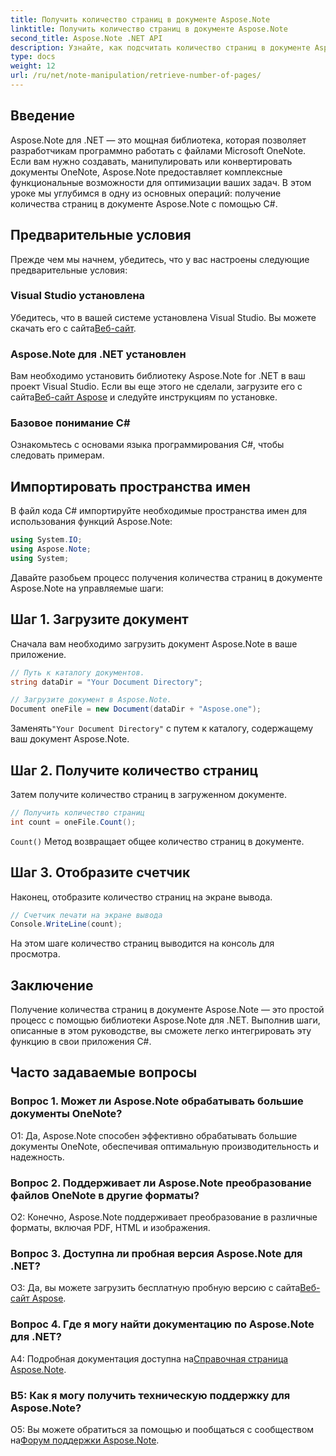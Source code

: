 ```yaml
---
title: Получить количество страниц в документе Aspose.Note
linktitle: Получить количество страниц в документе Aspose.Note
second_title: Aspose.Note .NET API
description: Узнайте, как подсчитать количество страниц в документе Aspose.Note с помощью C#. Следуйте нашему пошаговому руководству для легкой интеграции.
type: docs
weight: 12
url: /ru/net/note-manipulation/retrieve-number-of-pages/
---
```

## Введение

Aspose.Note для .NET — это мощная библиотека, которая позволяет разработчикам программно работать с файлами Microsoft OneNote. Если вам нужно создавать, манипулировать или конвертировать документы OneNote, Aspose.Note предоставляет комплексные функциональные возможности для оптимизации ваших задач. В этом уроке мы углубимся в одну из основных операций: получение количества страниц в документе Aspose.Note с помощью C#.

## Предварительные условия

Прежде чем мы начнем, убедитесь, что у вас настроены следующие предварительные условия:

### Visual Studio установлена

Убедитесь, что в вашей системе установлена Visual Studio. Вы можете скачать его с сайта[Веб-сайт](https://visualstudio.microsoft.com/).

### Aspose.Note для .NET установлен

 Вам необходимо установить библиотеку Aspose.Note for .NET в ваш проект Visual Studio. Если вы еще этого не сделали, загрузите его с сайта[Веб-сайт Aspose](https://releases.aspose.com/note/net/) и следуйте инструкциям по установке.

### Базовое понимание C#

Ознакомьтесь с основами языка программирования C#, чтобы следовать примерам.

## Импортировать пространства имен

В файл кода C# импортируйте необходимые пространства имен для использования функций Aspose.Note:

```csharp
using System.IO;
using Aspose.Note;
using System;
```

Давайте разобьем процесс получения количества страниц в документе Aspose.Note на управляемые шаги:

## Шаг 1. Загрузите документ

Сначала вам необходимо загрузить документ Aspose.Note в ваше приложение.

```csharp
// Путь к каталогу документов.
string dataDir = "Your Document Directory";

// Загрузите документ в Aspose.Note.
Document oneFile = new Document(dataDir + "Aspose.one");
```

 Заменять`"Your Document Directory"` с путем к каталогу, содержащему ваш документ Aspose.Note.

## Шаг 2. Получите количество страниц

Затем получите количество страниц в загруженном документе.

```csharp
// Получить количество страниц
int count = oneFile.Count();
```

`Count()` Метод возвращает общее количество страниц в документе.

## Шаг 3. Отобразите счетчик

Наконец, отобразите количество страниц на экране вывода.

```csharp
// Счетчик печати на экране вывода
Console.WriteLine(count);
```

На этом шаге количество страниц выводится на консоль для просмотра.

## Заключение

Получение количества страниц в документе Aspose.Note — это простой процесс с помощью библиотеки Aspose.Note для .NET. Выполнив шаги, описанные в этом руководстве, вы сможете легко интегрировать эту функцию в свои приложения C#.

## Часто задаваемые вопросы

### Вопрос 1. Может ли Aspose.Note обрабатывать большие документы OneNote?

О1: Да, Aspose.Note способен эффективно обрабатывать большие документы OneNote, обеспечивая оптимальную производительность и надежность.

### Вопрос 2. Поддерживает ли Aspose.Note преобразование файлов OneNote в другие форматы?

О2: Конечно, Aspose.Note поддерживает преобразование в различные форматы, включая PDF, HTML и изображения.

### Вопрос 3. Доступна ли пробная версия Aspose.Note для .NET?

 О3: Да, вы можете загрузить бесплатную пробную версию с сайта[Веб-сайт Aspose](https://releases.aspose.com/).

### Вопрос 4. Где я могу найти документацию по Aspose.Note для .NET?

 A4: Подробная документация доступна на[Справочная страница Aspose.Note](https://reference.aspose.com/note/net/).

### В5: Как я могу получить техническую поддержку для Aspose.Note?

 О5: Вы можете обратиться за помощью и пообщаться с сообществом на[Форум поддержки Aspose.Note](https://forum.aspose.com/c/note/28).